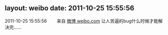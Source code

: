 layout: weibo
date: 2011-10-25 15:55:56
---
<meta name="referrer" content="no-referrer" />

2011-10-25 15:55:56  &nbsp;&nbsp;&nbsp;&nbsp;&nbsp;&nbsp; 来自 <a href="http://weibo.com/" rel="nofollow">微博 weibo.com</a>
让人苦逼的bug什么时候才能解决完…… ​​​
